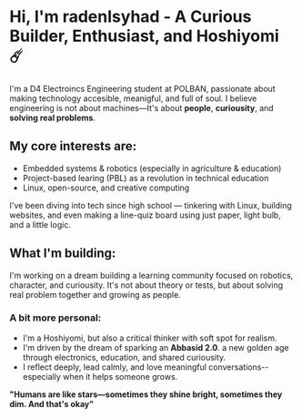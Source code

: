 # Hi, I'm radenIsyhad - A Curious Builder, Enthusiast, and Hoshiyomi ☄️

I'm a D4 Electroincs Engineering student at POLBAN, passionate about making technology accesible, meanigful, and full of soul. I believe engineering is not about machines—It's about **people**, **curiousity**, and **solving real problems**.

## My core interests are:
- Embedded systems & robotics (especially in agriculture & education)
- Project-based learing (PBL) as a revolution in technical education
- Linux, open-source, and creative computing

I've been diving into tech since high school — tinkering with Linux, building websites, and even making a line-quiz board using just paper, light bulb, and a little logic.

## What I'm building:
I'm working on a dream building a learning community focused on robotics, character, and curiousity. It's not about theory or tests, but about solving real problem together and growing as people.

### A bit more personal:
- I'm a Hoshiyomi, but also a critical thinker with soft spot for realism.
- I'm driven by the dream of sparking an **Abbasid 2.0**. a new golden age through electronics, education, and shared curiousity.
- I reflect deeply, lead calmly, and love meaningful conversations--especially when it helps someone grows.

**"Humans are like stars—sometimes they shine bright, sometimes they dim. And that's okay"** 

